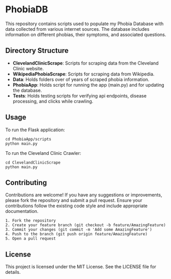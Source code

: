 # PhobiaDB

This repository contains scripts used to populate my Phobia Database with data collected from various internet sources. The database includes information on different phobias, their symptoms, and associated questions.

## Directory Structure

- **ClevelandClinicScrape**: Scripts for scraping data from the Cleveland Clinic website.
- **WikipediaPhobiaScrape**: Scripts for scraping data from Wikipedia.
- **Data**: Holds folders over of years of scraped phobia information.
- **PhobiaApp**: Holds script for running the app (main.py) and for updating the database.
- **Tests**: Holds testing scripts for verifying api endpoints, disease processing, and clicks while crawling.

## Usage

To run the Flask application:

```
cd PhobiaApp/scripts
python main.py
```

To run the Cleveland Clinic Crawler:

```
cd ClevelandClinicScrape
python main.py
```

## Contributing

Contributions are welcome! If you have any suggestions or improvements, please fork the repository and submit a pull request. Ensure your contributions follow the existing code style and include appropriate documentation.

    1. Fork the repository
    2. Create your feature branch (git checkout -b feature/AmazingFeature)
    3. Commit your changes (git commit -m 'Add some AmazingFeature')
    4. Push to the branch (git push origin feature/AmazingFeature)
    5. Open a pull request


## License

This project is licensed under the MIT License. See the LICENSE file for details.
